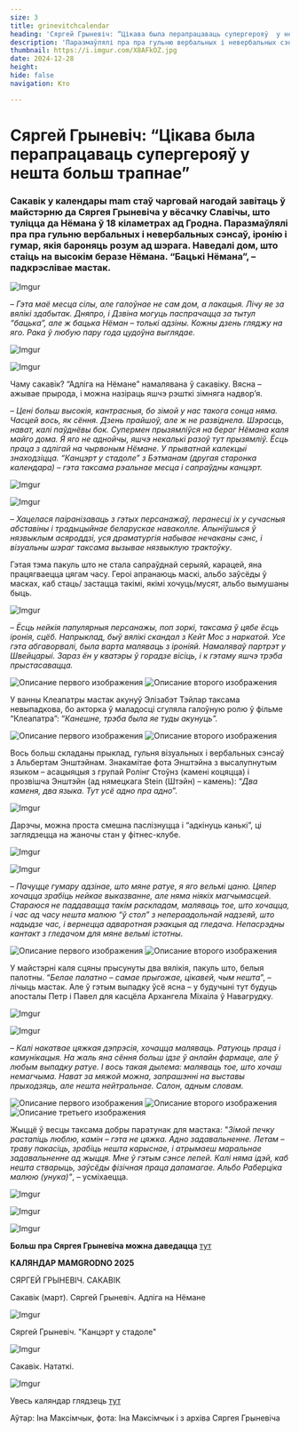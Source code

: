 ```yaml
---
size: 3
title: grinevitchcalendar
heading: 'Сяргей Грыневіч: “Цікава была перапрацаваць супергерояў  у нешта больш трапнае”'
description: 'Паразмаўлялі пра пра гульню вербальных і невербальных сэнсаў, іронію і гумар, якія бароняць розум ад шэрага. Сакавік у календары mam стаў чарговай нагодай завітаць ў майстэрню да  мастака ў вёсачку Славічы, што туліцца да Нёмана ў 18 кіламетрах ад Гродна.'
thumbnail: https://i.imgur.com/X8AFkOZ.jpg
date: 2024-12-28
height: 
hide: false
navigation: Кто

---
```

# **Сяргей Грыневіч: “Цікава была перапрацаваць супергерояў  у нешта больш трапнае”** 

### Сакавік у календары mam стаў чарговай нагодай завітаць ў майстэрню да  Сяргея Грыневіча у вёсачку Славічы, што туліцца да Нёмана ў 18 кіламетрах ад Гродна. Паразмаўлялі пра пра гульню вербальных і невербальных сэнсаў, іронію і гумар, якія бароняць розум ад шэрага. Наведалі дом, што стаіць на высокім беразе Нёмана. “Бацькі Нёмана”, – падкрэслівае мастак.

![Imgur](https://i.imgur.com/dNI81HP.jpg)

– _Гэта маё месца сілы, але галоўнае не сам дом, а лакацыя. Лічу яе за вялікі здабытак.
Дняпро, і Дзвіна могуць паспрачацца за тытул “бацька”, але ж бацька Нёман – толькі адзіны. Кожны дзень гляджу на яго. Рака  ў любую пару года цудоўна выглядае._

![Imgur](https://i.imgur.com/TT6ZiGF.jpg)

![Imgur](https://i.imgur.com/kiMuBdM.jpg)

Чаму сакавік? “Адліга на Нёмане” намалявана ў сакавіку. Вясна – ажывае прырода,  і можна назіраць яшчэ рэшткі зімняга надвор’я. 

– _Цені больш высокія, кантрасныя, бо зімой у нас такога сонца няма. Часцей вось, як сёння. Дзень прайшоў, але ж не развіднела. Шэрасць, нават, калі паўднёвы бок. Супермен прызямліўся на бераг Нёмана каля майго дома. Я яго не аднойчы, яшчэ некалькі разоў тут прызямліў. Ёсць праца з адлігай на чырвоным Нёмане. У прыватнай калекцыі знаходзіцца. 
“Канцэрт у стадоле” з Бэтманам (другая старонка календара)  – гэта таксама рэальнае месца і сапраўдны канцэрт._

![Imgur](https://i.imgur.com/X8AFkOZ.jpg)

![Imgur](https://i.imgur.com/TGBQk6S.jpg)

– _Хацелася паіранізаваць з гэтых персанажаў, перанесці іх у сучасныя абставіны і традыцыйнае беларускае наваколле. Апыніўшыся ў нязвыклым асяроддзі, уся драматургія набывае нечаканы сэнс, 
і візуальны шэраг таксама вызывае нязвыклую трактоўку_.

Гэтая тэма пакуль што не стала сапраўднай серыяй, карацей, яна працягваецца цягам часу. Героі апранаюць маскі, альбо заўсёды ў масках, каб стаць/ застацца такімі, якімі хочуць/мусят,
альбо вымушаны быць.

![Imgur](https://i.imgur.com/BbFBjsa.jpg)

– _Ёсць нейкія папулярныя персанажы, поп зоркі, таксама ў цябе ёсць іронія, сцёб. Напрыклад, быў вялікі скандал з Кейт Мос з наркатой. Усе гэта абгаворвалі, была варта маляваць з іроніяй.
Намаляваў партрэт у Швейцарыі. Зараз ён у кватэры ў горадзе вісіць, і к гэтаму яшчэ  трэба прыстасавацца._

<div class="gallery2">
<img src="https://i.imgur.com/sBG6hcX.jpeg" alt="Описание первого изображения"> 
<img src="https://i.imgur.com/vpO1o90.jpeg" alt="Описание второго изображения"> 
</div>

У ванны Клеапатры мастак акунуў Элізабэт Тэйлар таксама невыпадкова, бо акторка ў маладосці сгуляла галоўную ролю ў фільме “Клеапатра”: “_Канешне, трэба была яе туды акунуць”._

<div class="gallery2">
<img src="https://i.imgur.com/FaAkvSR.jpeg" alt="Описание первого изображения"> 
<img src="https://i.imgur.com/1J7E78x.jpeg" alt="Описание второго изображения"> 
</div>

Вось больш складаны прыклад, гульня візуальных і вербальных сэнсаў з Альбертам Энштэйнам. Знакамітае фота Энштэйна з высалупнутым языком – асацыяцыя з групай Ролінг Стоўнз (камені коцяцца) і прозвішча Энштэйн (ад нямецкага Stein (Штэйн) – камень): “_Два каменя, два языка. Тут усё адно пра адно_”.

![Imgur](https://i.imgur.com/ZJzLPhJ.jpg)

Дарэчы, можна проста смешна паслізнуцца і “адкінуць канькі”, ці заглядзецца на жаночы стан у фітнес-клубе.

![Imgur](https://i.imgur.com/mzpHfQ9.jpg)

![Imgur](https://i.imgur.com/dQNsfUi.jpg)

– _Пачуцце гумару адзінае, што мяне ратуе, я яго вельмі цаню. Цяпер хочацца зрабіць нейкае выказванне, але няма ніякіх магчымасцей. Стараюся не паддавацца такім раскладам, маляваць тое, што хочацца, і час ад часу нешта малюю “ў стол” з непераадольнай надзеяй, што надыдзе час, і вернецца адваротная рэакцыя ад гледача. Непасрэдны кантакт з гледачом для мяне вельмі істотны_.

<div class="gallery2">
<img src="https://i.imgur.com/bQBqz8s.jpeg" alt="Описание первого изображения"> 
<img src="https://i.imgur.com/REoToVS.jpeg" alt="Описание второго изображения"> 
</div>

У майстэрні каля сцяны прысунуты два вялікія, пакуль што, белыя палотны. “_Белае палатно – самае прыгожае, цікавей, чым нешта_”, – лічыць мастак. Але ў гэтым выпадку ўсё ясна – у  будучыні тут будуць апосталы Петр і Павел для касцёла Архангела Міхаіла ў Навагрудку.
 
![Imgur](https://i.imgur.com/X32xtox.jpg)

![Imgur](https://i.imgur.com/ZiYrpWl.jpg)

– _Калі накатвае цяжкая дэпрэсія, хочацца маляваць. Ратуюць праца і камунікацыя. На жаль яна сёння больш ідзе ў анлайн фармаце, але ў любым выпадку ратуе. І вось такая дылема: маляваць тое, што хочаш немагчыма. Нават за мяжой можна, запрашэнні на выставы прыходзяць, але нешта нейтральнае. Салон, адным словам._

<div class="gallery3">
<img src="https://i.imgur.com/MlQoRlJ.jpeg" alt="Описание первого изображения"> 
<img src="https://i.imgur.com/fYQJcYf.jpeg" alt="Описание второго изображения"> 
<img src="https://i.imgur.com/tU6p5my.jpeg" alt="Описание третьего изображения">
</div>

Жыццё ў весцы таксама добры паратунак для мастака: "_Зімой печку растапіць люблю, камін – гэта не цяжка. Адно задавальненне. Летам – траву пакасіць, зрабіць нешта карыснае, і атрымаеш маральнае задавальненне ад жыцця. Мне ў гэтым сэнсе лепей.  Калі няма ідэй, каб нешта стварыць, заўсёды фізічная праца дапамагае. Альбо Раберціка малюю (унука)"_, – усміхаецца.

![Imgur](https://i.imgur.com/xu5cQsp.jpg)

![Imgur](https://i.imgur.com/fDjkKwW.jpg)

![Imgur](https://i.imgur.com/2kUyTx1.jpg)

**Больш пра Сяргея Грыневіча можна даведацца** [тут](https://www.instagram.com/grinevichsergey/)

**КАЛЯНДАР MAMGRODNO 2025**

СЯРГЕЙ ГРЫНЕВІЧ. САКАВІК

Сакавік (март). Сяргей Грыневіч. Адліга на Нёмане

![Imgur](https://i.imgur.com/OrCBlwT.jpg)

Сяргей Грыневіч. "Канцэрт у стадоле"

![Imgur](https://i.imgur.com/0uMt6qh.jpg)

Сакавік. Нататкі.

![Imgur](https://i.imgur.com/ycP6FyB.jpg)

Увесь каляндар глядзець [тут](https://www.mamgrodno.com/works/calendar.html)

Аўтар: Іна Максімчык, фота: Іна Максімчык і  з архіва Сяргея Грыневіча 
